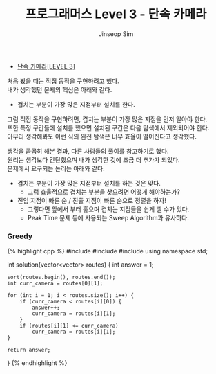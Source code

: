 ﻿---
layout: post
title: "프로그래머스 Level 3 - 단속 카메라"
categories: Programmers
tags: [cpp]
author:
  - Jinseop Sim
---
- [단속 카메라[LEVEL 3]](https://school.programmers.co.kr/learn/courses/30/lessons/42884)  

처음 봤을 때는 직접 동작을 구현하려고 했다.  
내가 생각했던 문제의 핵심은 아래와 같다.  
- 겹치는 부분이 가장 많은 지점부터 설치를 한다.

그럼 직접 동작을 구현하려면, 겹치는 부분이 가장 많은 지점을 먼저 알아야 한다.  
또한 특정 구간들에 설치를 했으면 설치된 구간은 다음 탐색에서 제외되어야 한다.  
아무리 생각해봐도 이런 식의 완전 탐색은 너무 효율이 떨어진다고 생각했다.  

생각을 곰곰히 해본 결과, 다른 사람들의 풀이를 참고하기로 했다.  
원리는 생각보다 간단했으며 내가 생각한 것에 조금 더 추가가 되었다.  
문제에서 요구되는 논리는 아래와 같다.  

- 겹치는 부분이 가장 많은 지점부터 설치를 하는 것은 맞다.
  - 그럼 효율적으로 겹치는 부분을 찾으려면 어떻게 해야하는가?
- 진입 지점이 빠른 순 / 진출 지점이 빠른 순으로 정렬을 하자!
  - 그렇다면 앞에서 부터 훑으며 겹치는 지점들을 쉽게 셀 수가 있다.
  - Peak Time 문제 등에 사용되는 Sweep Algorithm과 유사하다.

### Greedy
{% highlight cpp %}
#include <string>
#include <vector>
#include <algorithm>
using namespace std;

int solution(vector<vector<int>> routes) {
    int answer = 1;

    sort(routes.begin(), routes.end());
    int curr_camera = routes[0][1];

    for (int i = 1; i < routes.size(); i++) {
        if (curr_camera < routes[i][0]) {
            answer++;
            curr_camera = routes[i][1];
        }
        if (routes[i][1] <= curr_camera)
            curr_camera = routes[i][1];
    }

    return answer;
}
{% endhighlight %}